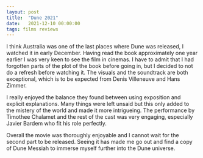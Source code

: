 ```yaml
---
layout: post
title:  "Dune 2021"
date:   2021-12-10 00:00:00
tags: films reviews
---
```


I think Australia was one of the last places where Dune was released, I watched it in early December. Having read the book approximately one year earlier I was very keen to see the film in cinemas. I have to admit that I had forgotten parts of the plot of the book before going in, but I decided to not do a refresh before watching it. The visuals and the soundtrack are both exceptional, which is to be expected from Denis Villeneuve and Hans Zimmer.

I really enjoyed the balance they found between using exposition and explicit explanations. Many things were left unsaid but this only added to the mistery of the world and made it more intrigueing. The performance by Timothee Chalamet and the rest of the cast was very engaging, especially Javier Bardem who fit his role perfectly.

Overall the movie was thoroughly enjoyable and I cannot wait for the second part to be released. Seeing it has made me go out and find a copy of Dune Messiah to immerse myself further into the Dune universe.